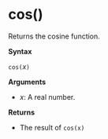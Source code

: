 # cos()

Returns the cosine function.

**Syntax**

`cos(`*x*`)`

**Arguments**

* *x*: A real number.

**Returns**

* The result of `cos(x)`


